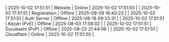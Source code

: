 | 2025-10-02 17:51:51 | Website | Online | 2025-10-02 17:51:50 |
| 2025-10-02 17:51:51 | Registration | Offline | 2025-09-09 16:40:23 |
| 2025-10-02 17:51:51 | Auth Server | Offline | 2025-08-18 09:33:31 |
| 2025-10-02 17:51:51 | Kezan (PvE) | Offline | 2025-08-03 17:58:02 |
| 2025-10-02 17:51:51 | Gurubashi (PvP) | Offline | 2025-08-23 21:44:06 |
| 2025-10-02 17:51:51 | Cloudflare | Online | 2025-10-02 17:51:50 |

